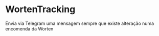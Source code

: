 # WortenTracking
Envia via Telegram uma mensagem sempre que existe alteração numa encomenda da Worten
